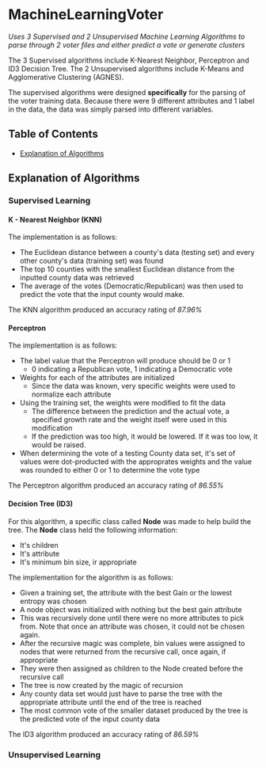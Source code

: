 # MachineLearningVoter
*Uses 3 Supervised and 2 Unsupervised Machine Learning Algorithms to parse through 2 voter files and either predict a vote or generate clusters*

The 3 Supervised algorithms include K-Nearest Neighbor, Perceptron and ID3 Decision Tree. 
The 2 Unsupervised algorithms include K-Means and Agglomerative Clustering (AGNES).

The supervised algorithms were designed **specifically** for the parsing of the voter training data. 
Because there were 9 different attributes and 1 label in the data, the data was simply parsed into different variables.

## Table of Contents
* [Explanation of Algorithms](explanation_of_Algorithms)

## Explanation of Algorithms

### Supervised Learning

#### K - Nearest Neighbor (KNN)

The implementation is as follows:
  * The Euclidean distance between a county's data (testing set) and every other county's data (training set) was found
  * The top 10 counties with the smallest Euclidean distance from the inputted county data was retrieved
  * The average of the votes (Democratic/Republican) was then used to predict the vote that the input county would make.
  
The KNN algorithm produced an accuracy rating of *87.96%*
  
#### Perceptron

The implementation is as follows:
  * The label value that the Perceptron will produce should be 0 or 1
    * 0 indicating a Republican vote, 1 indicating a Democratic vote
  * Weights for each of the attributes are initialized
    * Since the data was known, very specific weights were used to normalize each attribute
  * Using the training set, the weights were modified to fit the data
    * The difference between the prediction and the actual vote, a specified growth rate and the weight itself were used in this modification
    * If the prediction was too high, it would be lowered. If it was too low, it would be raised.
  * When determining the vote of a testing County data set, it's set of values were dot-producted with the approprates weights and the value was rounded to either 0 or 1 to determine the vote type
  
The Perceptron algorithm produced an accuracy rating of *86.55%*

#### Decision Tree (ID3)

For this algorithm, a specific class called **Node** was made to help build the tree.
The **Node** class held the following information:
  * It's children
  * It's attribute
  * It's minimum bin size, ir appropriate

The implementation for the algorithm is as follows:
  * Given a training set, the attribute with the best Gain or the lowest entropy was chosen
  * A node object was initialized with nothing but the best gain attribute
  * This was recursively done until there were no more attributes to pick from. Note that once an attribute was chosen, it could not be chosen again.
  * After the recursive magic was complete, bin values were assigned to nodes that were returned from the recursive call, once again, if appropriate
  * They were then assigned as children to the Node created before the recursive call
  * The tree is now created by the magic of recursion
  * Any county data set would just have to parse the tree with the appropriate attribute until the end of the tree is reached
  * The most common vote of the smaller dataset produced by the tree is the predicted vote of the input county data
  
The ID3 algorithm produced an accuracy rating of *86.59%*

### Unsupervised Learning

